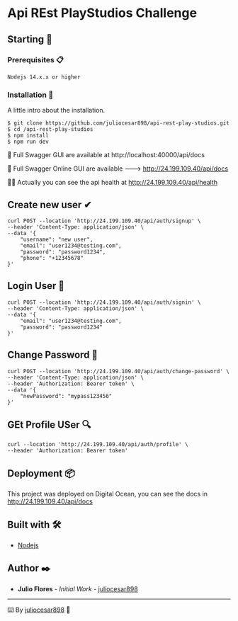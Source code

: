 # Api REst PlayStudios Challenge

## Starting 🚀



### Prerequisites 📋

```
Nodejs 14.x.x or higher
```

### Installation 🔧


A little intro about the installation. 
```
$ git clone https://github.com/juliocesar898/api-rest-play-studios.git
$ cd /api-rest-play-studios
$ npm install
$ npm run dev
```

📘 Full Swagger GUI are available at http://localhost:40000/api/docs

📡 Full Swagger Online GUI are available ---> http://24.199.109.40/api/docs

🚀🚀 Actually you can see the api health at http://24.199.109.40/api/health

## Create new user ✔
```
curl POST --location 'http://24.199.109.40/api/auth/signup' \
--header 'Content-Type: application/json' \
--data '{
    "username": "new user",
    "email": "user1234@testing.com",
    "password": "password1234",
    "phone": "+12345678"
}'
```


## Login User 🔐
```
curl POST --location 'http://24.199.109.40/api/auth/signin' \
--header 'Content-Type: application/json' \
--data '{
    "email": "user1234@testing.com",
    "password": "password1234"
}'
```

## Change Password 🔑
```
curl POST --location 'http://24.199.109.40/api/auth/change-password' \
--header 'Content-Type: application/json' \
--header 'Authorization: Bearer token' \
--data '{
    "newPassword": "mypass123456"
}'
```

## GEt Profile USer 🔍
```
curl --location 'http://24.199.109.40/api/auth/profile' \
--header 'Authorization: Bearer token'
```

## Deployment 📦

This project was deployed on Digital Ocean, you can see the docs in http://24.199.109.40/api/docs

## Built with 🛠️

* [Nodejs](https://nodejs.org/es/docs) 


## Author ✒️

* **Julio Flores** - *Initial Work* - [juliocesar898](https://github.com/juliocesar898)



---
⌨️ By [juliocesar898](https://github.com/juliocesar898) 📘